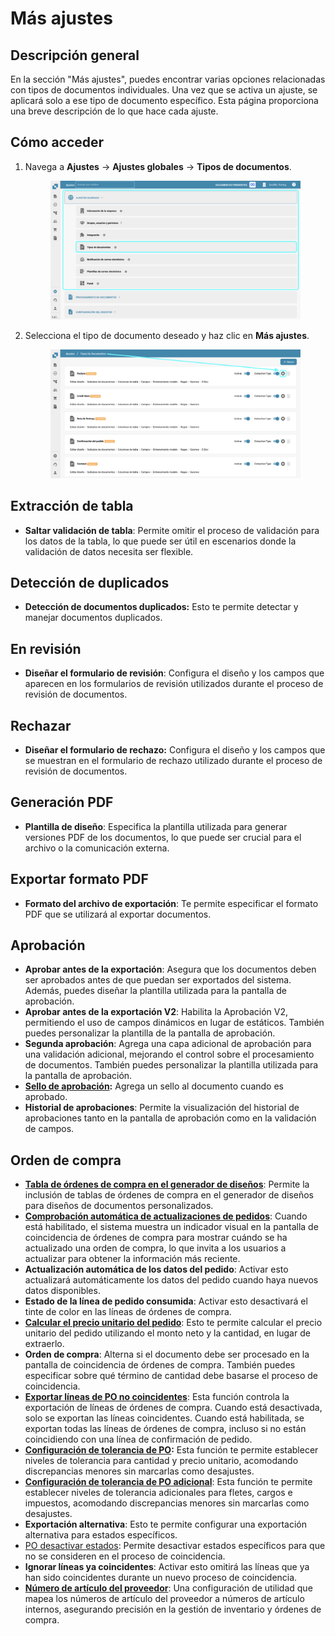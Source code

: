 # Más ajustes

## Descripción general

En la sección "Más ajustes", puedes encontrar varias opciones relacionadas con tipos de documentos individuales. Una vez que se activa un ajuste, se aplicará solo a ese tipo de documento específico. Esta página proporciona una breve descripción de lo que hace cada ajuste.

## Cómo acceder

1.  Navega a **Ajustes** -> **Ajustes globales** -> **Tipos de documentos**.

    <figure><img src="../../../../../.gitbook/assets/Calculate_PO_unit_price_1_es.png" alt=""><figcaption></figcaption></figure>
2.  Selecciona el tipo de documento deseado y haz clic en **Más ajustes**.

    <figure><img src="../../../../../.gitbook/assets/Calculate_PO_unit_price_2_es.png" alt=""><figcaption></figcaption></figure>

## Extracción de tabla

* **Saltar validación de tabla**: Permite omitir el proceso de validación para los datos de la tabla, lo que puede ser útil en escenarios donde la validación de datos necesita ser flexible.

## Detección de duplicados

* **Detección de documentos duplicados:** Esto te permite detectar y manejar documentos duplicados.

## En revisión

* **Diseñar el formulario de revisión**: Configura el diseño y los campos que aparecen en los formularios de revisión utilizados durante el proceso de revisión de documentos.

## Rechazar

* **Diseñar el formulario de rechazo:** Configura el diseño y los campos que se muestran en el formulario de rechazo utilizado durante el proceso de revisión de documentos.

## Generación PDF

* **Plantilla de diseño**: Especifica la plantilla utilizada para generar versiones PDF de los documentos, lo que puede ser crucial para el archivo o la comunicación externa.

## Exportar formato PDF

* **Formato del archivo de exportación**: Te permite especificar el formato PDF que se utilizará al exportar documentos.

## Aprobación

* **Aprobar antes de la exportación**: Asegura que los documentos deben ser aprobados antes de que puedan ser exportados del sistema. Además, puedes diseñar la plantilla utilizada para la pantalla de aprobación.
* **Aprobar antes de la exportación V2**: Habilita la Aprobación V2, permitiendo el uso de campos dinámicos en lugar de estáticos. También puedes personalizar la plantilla de la pantalla de aprobación.
* **Segunda aprobación**: Agrega una capa adicional de aprobación para una validación adicional, mejorando el control sobre el procesamiento de documentos. También puedes personalizar la plantilla utilizada para la pantalla de aprobación.
* [**Sello de aprobación**](approval/approval-stamp.md)**:** Agrega un sello al documento cuando es aprobado.
* **Historial de aprobaciones**: Permite la visualización del historial de aprobaciones tanto en la pantalla de aprobación como en la validación de campos.

## Orden de compra

* [**Tabla de órdenes de compra en el generador de diseños**](purchase-order/po-table-in-layout-builder.md): Permite la inclusión de tablas de órdenes de compra en el generador de diseños para diseños de documentos personalizados.
* [**Comprobación automática de actualizaciones de pedidos**](purchase-order/auto-check-for-po-updates.md): Cuando está habilitado, el sistema muestra un indicador visual en la pantalla de coincidencia de órdenes de compra para mostrar cuándo se ha actualizado una orden de compra, lo que invita a los usuarios a actualizar para obtener la información más reciente.
* **Actualización automática de los datos del pedido**: Activar esto actualizará automáticamente los datos del pedido cuando haya nuevos datos disponibles.
* **Estado de la línea de pedido consumida**: Activar esto desactivará el tinte de color en las líneas de órdenes de compra.
* [**Calcular el precio unitario del pedido**](purchase-order/calculate-po-unit-price.md): Esto te permite calcular el precio unitario del pedido utilizando el monto neto y la cantidad, en lugar de extraerlo.
* **Orden de compra**: Alterna si el documento debe ser procesado en la pantalla de coincidencia de órdenes de compra. También puedes especificar sobre qué término de cantidad debe basarse el proceso de coincidencia.
* [**Exportar líneas de PO no coincidentes**](purchase-order/export-not-matched-po-lines.md): Esta función controla la exportación de líneas de órdenes de compra. Cuando está desactivada, solo se exportan las líneas coincidentes. Cuando está habilitada, se exportan todas las líneas de órdenes de compra, incluso si no están coincidiendo con una línea de confirmación de pedido.
* [**Configuración de tolerancia de PO**](purchase-order/purchase-order-tolerance-settings-additional-purchase-order-tolerance.md)**:** Esta función te permite establecer niveles de tolerancia para cantidad y precio unitario, acomodando discrepancias menores sin marcarlas como desajustes.
* [**Configuración de tolerancia de PO adicional**](purchase-order/purchase-order-tolerance-settings-additional-purchase-order-tolerance.md#ajuste-para-configurar-la-ajuste-adicional-de-tolerancia-de-ordenes-de-compra): Esta función te permite establecer niveles de tolerancia adicionales para fletes, cargos e impuestos, acomodando discrepancias menores sin marcarlas como desajustes.
* **Exportación alternativa**: Esto te permite configurar una exportación alternativa para estados específicos.
* [PO desactivar estados](purchase-order/purchase-order-disable-statuses.md): Permite desactivar estados específicos para que no se consideren en el proceso de coincidencia.
* **Ignorar líneas ya coincidentes**: Activar esto omitirá las líneas que ya han sido coincidentes durante un nuevo proceso de coincidencia.
* [**Número de artículo del proveedor**](purchase-order/supplier-item-number-map-admin-documentation.md): Una configuración de utilidad que mapea los números de artículo del proveedor a números de artículo internos, asegurando precisión en la gestión de inventario y órdenes de compra.
